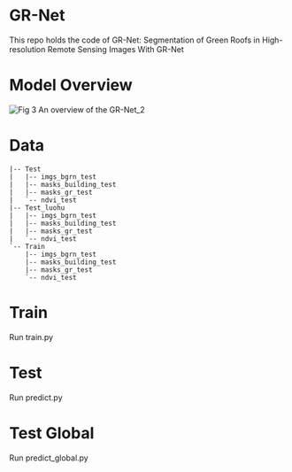 # GR-Net
This repo holds the code of GR-Net: Segmentation of Green Roofs in High-resolution Remote Sensing Images With GR-Net
# Model Overview

![Fig  3  An overview of the GR-Net_2](https://github.com/user-attachments/assets/7ad6b984-0997-466e-9d63-ad6c0f4ecc52)

# Data
```text
|-- Test
|   |-- imgs_bgrn_test
|   |-- masks_building_test
|   |-- masks_gr_test
|   `-- ndvi_test
|-- Test_luohu
|   |-- imgs_bgrn_test
|   |-- masks_building_test
|   |-- masks_gr_test
|   `-- ndvi_test
`-- Train
    |-- imgs_bgrn_test
    |-- masks_building_test
    |-- masks_gr_test
    `-- ndvi_test
```
# Train
Run train.py
# Test
Run predict.py
# Test Global
Run predict_global.py
